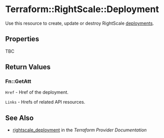 # Terraform::RightScale::Deployment

Use this resource to create, update or destroy RightScale [deployments](http://reference.rightscale.com/api1.5/resources/ResourceDeployments.html).

## Properties

TBC

## Return Values

### Fn::GetAtt

`Href` - Href of the deployment.

`Links` - Hrefs of related API resources.

## See Also

* [rightscale_deployment](https://www.terraform.io/docs/providers/rightscale/r/deployment.html) in the _Terraform Provider Documentation_